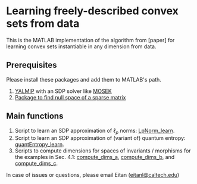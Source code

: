 # Learning freely-described convex sets from data
This is the MATLAB implementation of the algorithm from [paper] for learning convex sets instantiable in any dimension from data.

## Prerequisites
Please install these packages and add them to MATLAB's path.
1. [YALMIP](https://yalmip.github.io/download/) with an SDP solver like [MOSEK](https://www.mosek.com/downloads/)
2. [Package to find null space of a sparse matrix](https://www.mathworks.com/matlabcentral/fileexchange/11120-null-space-of-a-sparse-matrix)

## Main functions
1. Script to learn an SDP approximation of $\ell_p$ norms: [LpNorm_learn](/LpNorm_learn.m).
2. Script to learn an SDP approximation of (variant of) quantum entropy: [quantEntropy_learn](/quantEntropy_learn.m).
3. Scripts to compute dimensions for spaces of invariants / morphisms for the examples in Sec. 4.1: [compute_dims_a](/compute_dims_a.m), [compute_dims_b](/compute_dims_b.m), and [compute_dims_c](/compute_dims_c.m).

In case of issues or questions, please email Eitan (eitanl@caltech.edu)
